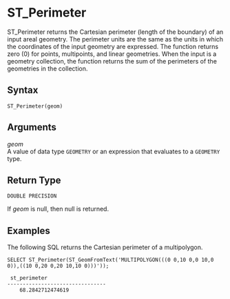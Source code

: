 # ST\_Perimeter<a name="ST_Perimeter-function"></a>

ST\_Perimeter returns the Cartesian perimeter \(length of the boundary\) of an input areal geometry\. The perimeter units are the same as the units in which the coordinates of the input geometry are expressed\. The function returns zero \(0\) for points, multipoints, and linear geometries\. When the input is a geometry collection, the function returns the sum of the perimeters of the geometries in the collection\. 

## Syntax<a name="ST_Perimeter-function-syntax"></a>

```
ST_Perimeter(geom)
```

## Arguments<a name="ST_Perimeter-function-arguments"></a>

 *geom*   
A value of data type `GEOMETRY` or an expression that evaluates to a `GEOMETRY` type\.

## Return Type<a name="ST_Perimeter-function-return"></a>

`DOUBLE PRECISION`

If *geom* is null, then null is returned\.

## Examples<a name="ST_Perimeter-function-examples"></a>

The following SQL returns the Cartesian perimeter of a multipolygon\. 

```
SELECT ST_Perimeter(ST_GeomFromText('MULTIPOLYGON(((0 0,10 0,0 10,0 0)),((10 0,20 0,20 10,10 0)))'));
```

```
 st_perimeter
--------------------------------
    68.2842712474619
```